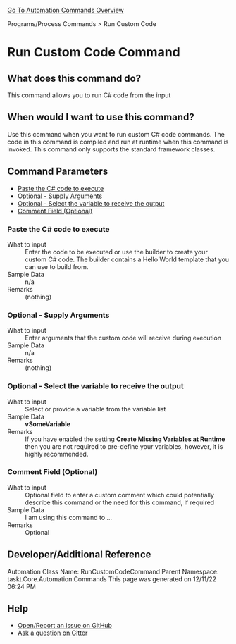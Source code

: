 <!--TITLE: Run Custom Code Command -->
<!-- SUBTITLE: a command in the Programs/Process Commands group. -->
[Go To Automation Commands Overview](/automation-commands.md)


Programs/Process Commands &gt; Run Custom Code


# Run Custom Code Command


## What does this command do?
This command allows you to run C# code from the input


## When would I want to use this command?
Use this command when you want to run custom C# code commands.  The code in this command is compiled and run at runtime when this command is invoked.  This command only supports the standard framework classes.


## Command Parameters
- [Paste the C# code to execute](#param_0)
- [Optional - Supply Arguments](#param_1)
- [Optional - Select the variable to receive the output](#param_2)
- [Comment Field (Optional)](#param_3)


<a id="param_0"></a>
### Paste the C# code to execute


<dl>
<dt>What to input</dt><dd>Enter the code to be executed or use the builder to create your custom C# code.  The builder contains a Hello World template that you can use to build from.</dd>
<dt>Sample Data</dt><dd>n/a</dd>
<dt>Remarks</dt><dd>(nothing)</dd>
</dl>




<a id="param_1"></a>
### Optional - Supply Arguments


<dl>
<dt>What to input</dt><dd>Enter arguments that the custom code will receive during execution</dd>
<dt>Sample Data</dt><dd>n/a</dd>
<dt>Remarks</dt><dd>(nothing)</dd>
</dl>




<a id="param_2"></a>
### Optional - Select the variable to receive the output


<dl>
<dt>What to input</dt><dd>Select or provide a variable from the variable list</dd>
<dt>Sample Data</dt><dd><strong>vSomeVariable</strong></dd>
<dt>Remarks</dt><dd>If you have enabled the setting <strong>Create Missing Variables at Runtime</strong> then you are not required to pre-define your variables, however, it is highly recommended.</dd>
</dl>




<a id="param_3"></a>
### Comment Field (Optional)


<dl>
<dt>What to input</dt><dd>Optional field to enter a custom comment which could potentially describe this command or the need for this command, if required</dd>
<dt>Sample Data</dt><dd>I am using this command to ...</dd>
<dt>Remarks</dt><dd>Optional</dd>
</dl>




## Developer/Additional Reference
Automation Class Name: RunCustomCodeCommand
Parent Namespace: taskt.Core.Automation.Commands
This page was generated on 12/11/22 06:24 PM


## Help
- [Open/Report an issue on GitHub](https://github.com/saucepleez/taskt/issues/new)
- [Ask a question on Gitter](https://gitter.im/taskt-rpa/Lobby)
